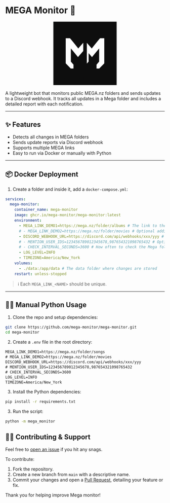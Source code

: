 # MEGA Monitor 🤖

<p align="center">
  <img src="assets/logo.png" alt="MEGA Monitor Logo" width="200"/>
</p>

A lightweight bot that monitors public MEGA.nz folders and sends updates to a Discord webhook. It tracks all updates in a Mega folder and includes a detailed report with each notification.

---

## ✨ Features

- Detects all changes in MEGA folders
- Sends update reports via Discord webhook
- Supports multiple MEGA links
- Easy to run via Docker or manually with Python

---

## 📦 Docker Deployment

1. Create a folder and inside it, add a `docker-compose.yml`:

```yaml
services:
  mega-monitor:
    container_name: mega-monitor
    image: ghcr.io/mega-monitor/mega-monitor:latest
    environment:
      - MEGA_LINK_DEMO1=https://mega.nz/folder/albums # The link to the Mega folder
      # - MEGA_LINK_DEMO2=https://mega.nz/folder/movies # Optional additional links
      - DISCORD_WEBHOOK_URL=https://discord.com/api/webhooks/xxx/yyy # Your discord webhook url
      # - MENTION_USER_IDS=123456789012345678,987654321098765432 # Optional users to tag in the webhook message
      # - CHECK_INTERVAL_SECONDS=3600 # How often to check the Mega folders in seconds (Default: 1 hr)
      - LOG_LEVEL=INFO
      - TIMEZONE=America/New_York
    volumes:
      - ./data:/app/data # The data folder where changes are stored
    restart: unless-stopped
```
> ℹ️ Each `MEGA_LINK_<NAME>` should be unique.

---

## 👨‍💻 Manual Python Usage

1. Clone the repo and setup dependencies:

```bash
git clone https://github.com/mega-monitor/mega-monitor.git
cd mega-monitor
```

2. Create a `.env` file in the root directory:

```env
MEGA_LINK_DEMO1=https://mega.nz/folder/songs
# MEGA_LINK_DEMO2=https://mega.nz/folder/movies
DISCORD_WEBHOOK_URL=https://discord.com/api/webhooks/xxx/yyy
# MENTION_USER_IDS=123456789012345678,987654321098765432
# CHECK_INTERVAL_SECONDS=3600
LOG_LEVEL=INFO
TIMEZONE=America/New_York
```

3. Install the Python dependencies:

```bash
pip install -r requirements.txt
```


3. Run the script:

```bash
python -m mega_monitor
```

## 👩‍💻 Contributing & Support

Feel free to [open an issue](https://github.com/mega-monitor/mega-monitor/issues) if you hit any snags.

To contribute:

1. Fork the repository.  
2. Create a new branch from `main` with a descriptive name.  
3. Commit your changes and open a [Pull Request](https://github.com/mega-monitor/mega-monitor/pulls), detailing your feature or fix.

Thank you for helping improve Mega monitor!
